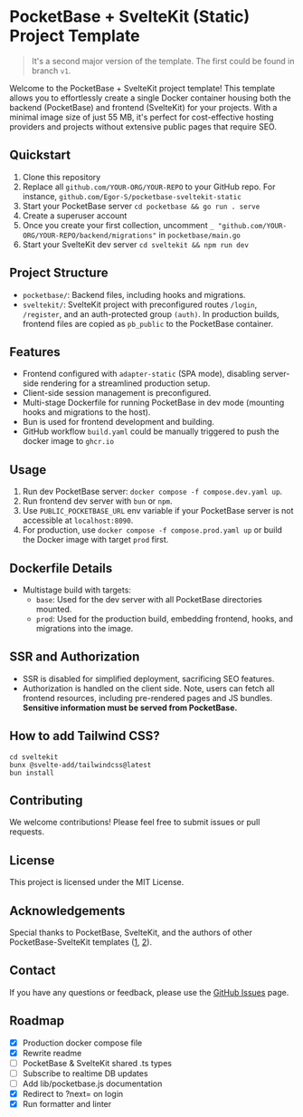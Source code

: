 # PocketBase + SvelteKit (Static) Project Template

> It's a second major version of the template. The first could be found in branch `v1`.

Welcome to the PocketBase + SvelteKit project template!
This template allows you to effortlessly create a single Docker container housing both the backend (PocketBase) and frontend (SvelteKit) for your projects.
With a minimal image size of just 55 MB, it's perfect for cost-effective hosting providers and projects without extensive public pages that require SEO.

## Quickstart

1. Clone this repository
1. Replace all `github.com/YOUR-ORG/YOUR-REPO` to your GitHub repo. For instance, `github.com/Egor-S/pocketbase-sveltekit-static`
1. Start your PocketBase server `cd pocketbase && go run . serve`
1. Create a superuser account
1. Once you create your first collection, uncomment `_ "github.com/YOUR-ORG/YOUR-REPO/backend/migrations"` in `pocketbase/main.go`
1. Start your SvelteKit dev server `cd sveltekit && npm run dev`

## Project Structure

- `pocketbase/`: Backend files, including hooks and migrations.
- `sveltekit/`: SvelteKit project with preconfigured routes `/login`, `/register`, and an auth-protected group `(auth)`. In production builds, frontend files are copied as `pb_public` to the PocketBase container.

## Features

- Frontend configured with `adapter-static` (SPA mode), disabling server-side rendering for a streamlined production setup.
- Client-side session management is preconfigured.
- Multi-stage Dockerfile for running PocketBase in dev mode (mounting hooks and migrations to the host).
- Bun is used for frontend development and building.
- GitHub workflow `build.yaml` could be manually triggered to push the docker image to `ghcr.io`

## Usage

1. Run dev PocketBase server: `docker compose -f compose.dev.yaml up`.
2. Run frontend dev server with `bun` or `npm`.
3. Use `PUBLIC_POCKETBASE_URL` env variable if your PocketBase server is not accessible at `localhost:8090`.
4. For production, use `docker compose -f compose.prod.yaml up` or build the Docker image with target `prod` first.

## Dockerfile Details

- Multistage build with targets:
  - `base`: Used for the dev server with all PocketBase directories mounted.
  - `prod`: Used for the production build, embedding frontend, hooks, and migrations into the image.

## SSR and Authorization

- SSR is disabled for simplified deployment, sacrificing SEO features.
- Authorization is handled on the client side. Note, users can fetch all frontend resources, including pre-rendered pages and JS bundles. **Sensitive information must be served from PocketBase.**

## How to add Tailwind CSS?

```
cd sveltekit
bunx @svelte-add/tailwindcss@latest
bun install
```

## Contributing

We welcome contributions! Please feel free to submit issues or pull requests.

## License

This project is licensed under the MIT License.

## Acknowledgements

Special thanks to PocketBase, SvelteKit, and the authors of other PocketBase-SvelteKit templates ([1](https://github.com/danawoodman/sveltekit-auth-example), [2](https://github.com/jianyuan/pocketbase-sveltekit-auth)).

## Contact

If you have any questions or feedback, please use the [GitHub Issues](https://github.com/Egor-S/pocketbase-sveltekit-static/issues) page.

## Roadmap

- [x] Production docker compose file
- [x] Rewrite readme
- [ ] PocketBase & SvelteKit shared .ts types
- [ ] Subscribe to realtime DB updates
- [ ] Add lib/pocketbase.js documentation
- [x] Redirect to ?next= on login
- [x] Run formatter and linter
